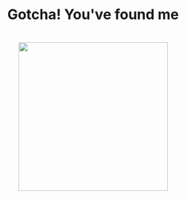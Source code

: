 <h1 align="center">Gotcha! You've found me</h1>

<h1 align="center"> 
  <!-- <img src="https://cdn2.bulbagarden.net/upload/thumb/a/a5/159Croconaw.png/250px-159Croconaw.png" height="100" width="100"/>  -->
  <img src="https://cdn2.bulbagarden.net/upload/thumb/6/67/658Greninja.png/250px-658Greninja.png" height="300" width="300"/> 
  <!-- <img src="https://cdn2.bulbagarden.net/upload/thumb/3/38/884Duraludon.png/250px-884Duraludon.png" height="100" width="100"/>  -->
  <!-- <img src="https://cdn2.bulbagarden.net/upload/thumb/0/0b/028Sandslash.png/250px-028Sandslash.png" height="100" width="100"/> -->
<!--   <img src="https://cdn2.bulbagarden.net/upload/thumb/a/a9/061Poliwhirl.png/250px-061Poliwhirl.png" height="100" width="100"/> -->
  <!-- <img src="https://cdn2.bulbagarden.net/upload/thumb/9/9b/778Mimikyu.png/250px-778Mimikyu.png" height="100" width="100"/> -->
<!--   <img src="https://cdn2.bulbagarden.net/upload/thumb/6/62/093Haunter.png/250px-093Haunter.png" height="100" width="100"/> -->
  <!-- <img src="https://cdn2.bulbagarden.net/upload/thumb/3/35/679Honedge.png/250px-679Honedge.png" height="100" width="100"/>
  <img src="https://cdn2.bulbagarden.net/upload/thumb/f/fb/143Snorlax.png/250px-143Snorlax.png" height="100" width="100" />
  <img src="https://cdn2.bulbagarden.net/upload/thumb/0/0c/008Wartortle.png/250px-008Wartortle.png" height="100" width="100" />
  <img src="https://cdn2.bulbagarden.net/upload/thumb/3/3d/197Umbreon.png/250px-197Umbreon.png" height="100" width="100" />
  <img src="https://cdn2.bulbagarden.net/upload/thumb/1/16/646Kyurem-Black.png/250px-646Kyurem-Black.png" height="100" width="100" />
    <img src="https://cdn2.bulbagarden.net/upload/thumb/8/8e/607Litwick.png/250px-607Litwick.png" height="100" width="100" /> -->
</h1>

